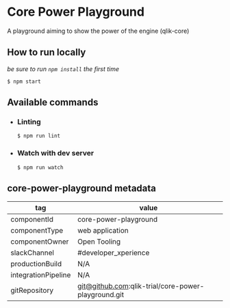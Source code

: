 # Core Power Playground
A playground aiming to show the power of the engine (qlik-core)


## How to run locally

_be sure to run `npm install` the first time_

```
$ npm start
```

## Available commands

* ### Linting
  ```
  $ npm run lint
  ```
* ### Watch with dev server
  ```
  $ npm run watch
  ```

## core-power-playground metadata
| tag | value |
|--------|--------|
| componentId | core-power-playground |
| componentType | web application |
| componentOwner | Open Tooling |
| slackChannel | #developer_xperience |
| productionBuild | N/A |
| integrationPipeline | N/A |
| gitRepository | git@github.com:qlik-trial/core-power-playground.git |
